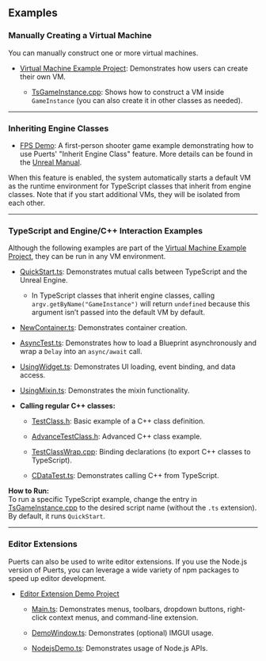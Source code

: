 ## Examples

### Manually Creating a Virtual Machine

You can manually construct one or more virtual machines.

- [Virtual Machine Example Project](https://github.com/chexiongsheng/puerts_unreal_demo): Demonstrates how users can create their own VM.

  - [TsGameInstance.cpp](https://github.com/chexiongsheng/puerts_unreal_demo/blob/master/Source/puerts_unreal_demo/TsGameInstance.cpp): Shows how to construct a VM inside `GameInstance` (you can also create it in other classes as needed).

---

### Inheriting Engine Classes

- [FPS Demo](https://github.com/chexiongsheng/BlockBreakerStarter): A first-person shooter game example demonstrating how to use Puerts' "Inherit Engine Class" feature. More details can be found in the [Unreal Manual](./manual.md).

When this feature is enabled, the system automatically starts a default VM as the runtime environment for TypeScript classes that inherit from engine classes. Note that if you start additional VMs, they will be isolated from each other.

---

### TypeScript and Engine/C++ Interaction Examples

Although the following examples are part of the [Virtual Machine Example Project](https://github.com/chexiongsheng/puerts_unreal_demo), they can be run in any VM environment.

- [QuickStart.ts](https://github.com/chexiongsheng/puerts_unreal_demo/blob/master/TypeScript/QuickStart.ts): Demonstrates mutual calls between TypeScript and the Unreal Engine.

  - In TypeScript classes that inherit engine classes, calling `argv.getByName("GameInstance")` will return `undefined` because this argument isn’t passed into the default VM by default.

- [NewContainer.ts](https://github.com/chexiongsheng/puerts_unreal_demo/blob/master/TypeScript/NewContainer.ts): Demonstrates container creation.

- [AsyncTest.ts](https://github.com/chexiongsheng/puerts_unreal_demo/blob/master/TypeScript/AsyncTest.ts): Demonstrates how to load a Blueprint asynchronously and wrap a `Delay` into an `async/await` call.

- [UsingWidget.ts](https://github.com/chexiongsheng/puerts_unreal_demo/blob/master/TypeScript/UsingWidget.ts): Demonstrates UI loading, event binding, and data access.

- [UsingMixin.ts](https://github.com/chexiongsheng/puerts_unreal_demo/blob/master/TypeScript/UsingMixin.ts): Demonstrates the mixin functionality.

- **Calling regular C++ classes:**

  - [TestClass.h](https://github.com/chexiongsheng/puerts_unreal_demo/blob/master/Plugins/Puerts/Source/JsEnv/Private/TestBinding/TestClass.h): Basic example of a C++ class definition.

  - [AdvanceTestClass.h](https://github.com/chexiongsheng/puerts_unreal_demo/blob/master/Plugins/Puerts/Source/JsEnv/Private/TestBinding/AdvanceTestClass.h): Advanced C++ class example.

  - [TestClassWrap.cpp](https://github.com/chexiongsheng/puerts_unreal_demo/blob/master/Plugins/Puerts/Source/JsEnv/Private/TestBinding/TestClassWrap.cpp): Binding declarations (to export C++ classes to TypeScript).

  - [CDataTest.ts](https://github.com/chexiongsheng/puerts_unreal_demo/blob/master/TypeScript/CDataTest.ts): Demonstrates calling C++ from TypeScript.

**How to Run:**  
To run a specific TypeScript example, change the entry in [TsGameInstance.cpp](https://github.com/chexiongsheng/puerts_unreal_demo/blob/master/Source/puerts_unreal_demo/TsGameInstance.cpp) to the desired script name (without the `.ts` extension). By default, it runs `QuickStart`.

---

### Editor Extensions

Puerts can also be used to write editor extensions. If you use the Node.js version of Puerts, you can leverage a wide variety of npm packages to speed up editor development.

- [Editor Extension Demo Project](https://github.com/puerts/EasyEditorPluginDemo)

  - [Main.ts](https://github.com/puerts/EasyEditorPluginDemo/blob/master/EasyEditorDemo/src/Main.ts): Demonstrates menus, toolbars, dropdown buttons, right-click context menus, and command-line extension.

  - [DemoWindow.ts](https://github.com/puerts/EasyEditorPluginDemo/blob/master/EasyEditorDemo/src/DemoWindow.ts): Demonstrates (optional) IMGUI usage.

  - [NodejsDemo.ts](https://github.com/puerts/EasyEditorPluginDemo/blob/master/EasyEditorDemo/src/NodejsDemo.ts): Demonstrates usage of Node.js APIs.